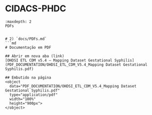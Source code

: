 # CIDACS-PHDC

```{toctree}
:maxdepth: 2
PDFs


# 2) `docs/PDFs.md`
```md
# Documentação em PDF

## Abrir em nova aba (link)
[OHDSI ETL CDM v5.4 — Mapping Dataset Gestational Syphilis](PDF_DOCUMENTATION/OHDSI_ETL_CDM_V5.4_Mapping Dataset Gestational Syphilis.pdf)

## Embutido na página
<object
  data="PDF_DOCUMENTATION/OHDSI_ETL_CDM_V5.4_Mapping Dataset Gestational Syphilis.pdf"
  type="application/pdf"
  width="100%"
  height="900px">
</object>
